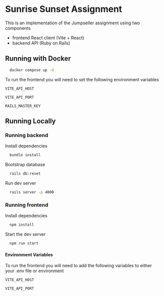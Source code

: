 # Sunrise Sunset Assignment

This is an implementation of the Jumpseller assignment using two components

- frontend React client (Vite + React)
- backend API (Ruby on Rails)

## Running with Docker

```bash
  docker compose up -d
```
To run the frontend you will need to set the following environment variables

`VITE_API_HOST`

`VITE_API_PORT`

`RAILS_MASTER_KEY`

## Running Locally

### Running backend

Install dependencies

```bash
  bundle install
```

Bootstrap database

```bash
  rails db:reset
```

Run dev server

```bash
  rails server -p 4000
```

### Running frontend

Install dependencies

```bash
  npm install
```

Start the dev server

```bash
  npm run start
```

#### Environment Variables

To run the frontend you will need to add the following variables to either your .env file or environment

`VITE_API_HOST`

`VITE_API_PORT`
